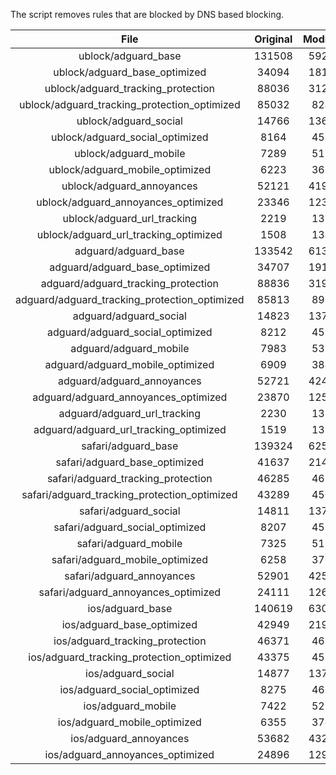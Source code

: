 The script removes rules that are blocked by DNS based blocking.


| File | Original | Modified |
|:----:|:-----:|:-----:|
| ublock/adguard_base | 131508 | 59228 |
| ublock/adguard_base_optimized | 34094 | 18116 |
| ublock/adguard_tracking_protection | 88036 | 31221 |
| ublock/adguard_tracking_protection_optimized | 85032 | 8246 |
| ublock/adguard_social | 14766 | 13694 |
| ublock/adguard_social_optimized | 8164 | 4548 |
| ublock/adguard_mobile | 7289 | 5130 |
| ublock/adguard_mobile_optimized | 6223 | 3666 |
| ublock/adguard_annoyances | 52121 | 41943 |
| ublock/adguard_annoyances_optimized | 23346 | 12301 |
| ublock/adguard_url_tracking | 2219 | 1350 |
| ublock/adguard_url_tracking_optimized | 1508 | 1347 |
| adguard/adguard_base | 133542 | 61305 |
| adguard/adguard_base_optimized | 34707 | 19158 |
| adguard/adguard_tracking_protection | 88836 | 31962 |
| adguard/adguard_tracking_protection_optimized | 85813 | 8971 |
| adguard/adguard_social | 14823 | 13755 |
| adguard/adguard_social_optimized | 8212 | 4595 |
| adguard/adguard_mobile | 7983 | 5314 |
| adguard/adguard_mobile_optimized | 6909 | 3843 |
| adguard/adguard_annoyances | 52721 | 42457 |
| adguard/adguard_annoyances_optimized | 23870 | 12584 |
| adguard/adguard_url_tracking | 2230 | 1359 |
| adguard/adguard_url_tracking_optimized | 1519 | 1356 |
| safari/adguard_base | 139324 | 62519 |
| safari/adguard_base_optimized | 41637 | 21432 |
| safari/adguard_tracking_protection | 46285 | 4657 |
| safari/adguard_tracking_protection_optimized | 43289 | 4507 |
| safari/adguard_social | 14811 | 13738 |
| safari/adguard_social_optimized | 8207 | 4581 |
| safari/adguard_mobile | 7325 | 5171 |
| safari/adguard_mobile_optimized | 6258 | 3701 |
| safari/adguard_annoyances | 52901 | 42558 |
| safari/adguard_annoyances_optimized | 24111 | 12661 |
| ios/adguard_base | 140619 | 63027 |
| ios/adguard_base_optimized | 42949 | 21937 |
| ios/adguard_tracking_protection | 46371 | 4667 |
| ios/adguard_tracking_protection_optimized | 43375 | 4517 |
| ios/adguard_social | 14877 | 13777 |
| ios/adguard_social_optimized | 8275 | 4602 |
| ios/adguard_mobile | 7422 | 5216 |
| ios/adguard_mobile_optimized | 6355 | 3743 |
| ios/adguard_annoyances | 53682 | 43224 |
| ios/adguard_annoyances_optimized | 24896 | 12988 |